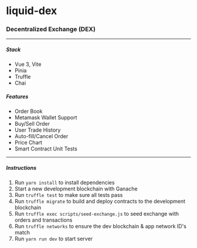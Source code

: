# liquid-dex

### Decentralized Exchange (DEX)
---

##### Stack
- Vue 3, Vite
- Pinia
- Truffle
- Chai

##### Features
- Order Book
- Metamask Wallet Support
- Buy/Sell Order
- User Trade History
- Auto-fill/Cancel Order
- Price Chart
- Smart Contract Unit Tests
---
##### Instructions
1. Run `yarn install` to install dependencies
2. Start a new development blockchain with Ganache
3. Run `truffle test` to make sure all tests pass
4. Run `truffle migrate` to build and deploy contracts to the development blockchain
5. Run `truffle exec scripts/seed-exchange.js` to seed exchange with orders and transactions
6. Run `truffle networks` to ensure the dev blockchain & app network ID's match
7. Run `yarn run dev` to start server
